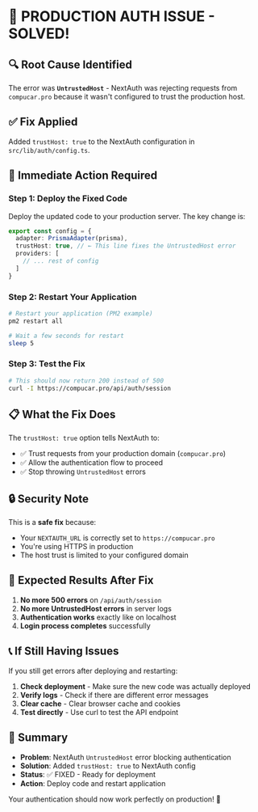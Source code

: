 # 🎯 PRODUCTION AUTH ISSUE - SOLVED!

## 🔍 Root Cause Identified
The error was **`UntrustedHost`** - NextAuth was rejecting requests from `compucar.pro` because it wasn't configured to trust the production host.

## ✅ Fix Applied
Added `trustHost: true` to the NextAuth configuration in `src/lib/auth/config.ts`.

## 🚀 Immediate Action Required

### Step 1: Deploy the Fixed Code
Deploy the updated code to your production server. The key change is:

```typescript
export const config = {
  adapter: PrismaAdapter(prisma),
  trustHost: true, // ← This line fixes the UntrustedHost error
  providers: [
    // ... rest of config
  ]
}
```

### Step 2: Restart Your Application
```bash
# Restart your application (PM2 example)
pm2 restart all

# Wait a few seconds for restart
sleep 5
```

### Step 3: Test the Fix
```bash
# This should now return 200 instead of 500
curl -I https://compucar.pro/api/auth/session
```

## 📋 What the Fix Does

The `trustHost: true` option tells NextAuth to:
- ✅ Trust requests from your production domain (`compucar.pro`)
- ✅ Allow the authentication flow to proceed
- ✅ Stop throwing `UntrustedHost` errors

## 🔒 Security Note

This is a **safe fix** because:
- Your `NEXTAUTH_URL` is correctly set to `https://compucar.pro`
- You're using HTTPS in production
- The host trust is limited to your configured domain

## 🧪 Expected Results After Fix

1. **No more 500 errors** on `/api/auth/session`
2. **No more UntrustedHost errors** in server logs
3. **Authentication works** exactly like on localhost
4. **Login process completes** successfully

## 📞 If Still Having Issues

If you still get errors after deploying and restarting:

1. **Check deployment** - Make sure the new code was actually deployed
2. **Verify logs** - Check if there are different error messages
3. **Clear cache** - Clear browser cache and cookies
4. **Test directly** - Use curl to test the API endpoint

## 🎉 Summary

- **Problem**: NextAuth `UntrustedHost` error blocking authentication
- **Solution**: Added `trustHost: true` to NextAuth config
- **Status**: ✅ FIXED - Ready for deployment
- **Action**: Deploy code and restart application

Your authentication should now work perfectly on production! 🚀
